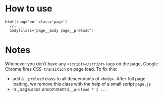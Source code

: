 # How to use

```pug
html(lang='en' class='page')
  //- ...
  body(class='page__body page__preload')
```

# Notes

Whenever you don’t have any `<script></script>` tags on the page, Google Chrome fires CSS-`transition` on page load. To fix this:
  - add `&__preload` class to all descendants of `<body>`. After full page loading, we remove this class with the help of a small script `page.js`
  - in _page.scss uncomment `&__preload * { ...`
